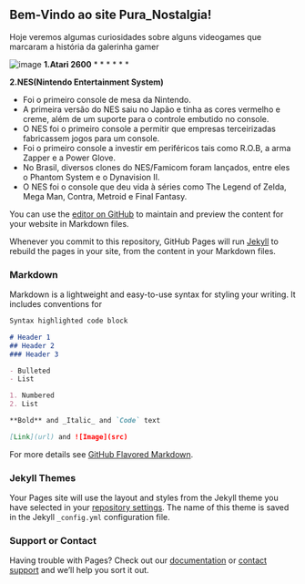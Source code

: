## Bem-Vindo ao site Pura_Nostalgia!

Hoje veremos algumas curiosidades sobre alguns videogames que marcaram a história da galerinha gamer

![image](https://user-images.githubusercontent.com/81582960/116823376-8ca59400-ab5a-11eb-9e48-dd0e01c6f764.png)
**1.Atari 2600**
*
*
*
*
*
*

**2.NES(Nintendo Entertainment System)**
* Foi o primeiro console de mesa da Nintendo.
* A primeira versão do NES saiu no Japão e tinha as cores vermelho e creme, além de um suporte para o controle embutido no console.
* O NES foi o primeiro console a permitir que empresas terceirizadas fabricassem jogos para um console.
* Foi o primeiro console a investir em periféricos tais como R.O.B, a arma Zapper e a Power Glove.
* No Brasil, diversos clones do NES/Famicom foram lançados, entre eles o Phantom System e o Dynavision II.
* O NES foi o console que deu vida à séries como The Legend of Zelda, Mega Man, Contra, Metroid e Final Fantasy.

You can use the [editor on GitHub](https://github.com/GregzillaGames/Games/edit/main/README.md) to maintain and preview the content for your website in Markdown files.

Whenever you commit to this repository, GitHub Pages will run [Jekyll](https://jekyllrb.com/) to rebuild the pages in your site, from the content in your Markdown files.

### Markdown

Markdown is a lightweight and easy-to-use syntax for styling your writing. It includes conventions for

```markdown
Syntax highlighted code block

# Header 1
## Header 2
### Header 3

- Bulleted
- List

1. Numbered
2. List

**Bold** and _Italic_ and `Code` text

[Link](url) and ![Image](src)
```

For more details see [GitHub Flavored Markdown](https://guides.github.com/features/mastering-markdown/).

### Jekyll Themes

Your Pages site will use the layout and styles from the Jekyll theme you have selected in your [repository settings](https://github.com/GregzillaGames/Games/settings/pages). The name of this theme is saved in the Jekyll `_config.yml` configuration file.

### Support or Contact

Having trouble with Pages? Check out our [documentation](https://docs.github.com/categories/github-pages-basics/) or [contact support](https://support.github.com/contact) and we’ll help you sort it out.
